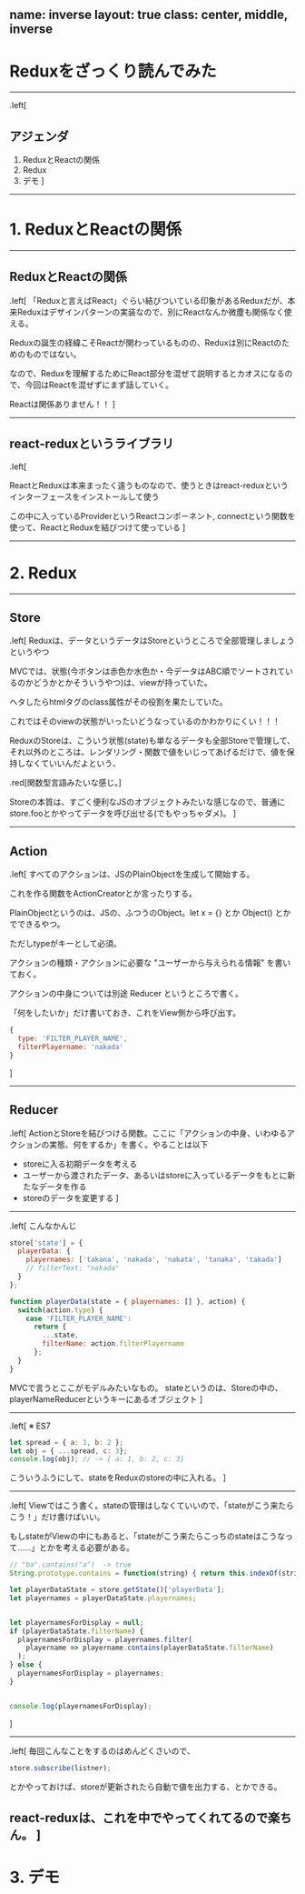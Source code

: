 name: inverse
layout: true
class: center, middle, inverse
---
# Reduxをざっくり読んでみた
---
.left[
## アジェンダ

1. ReduxとReactの関係
2. Redux
3. デモ
]

---
# 1. ReduxとReactの関係
---
## ReduxとReactの関係
.left[
「Reduxと言えばReact」ぐらい結びついている印象があるReduxだが、本来Reduxはデザインパターンの実装なので、別にReactなんか微塵も関係なく使える。

Reduxの誕生の経緯こそReactが関わっているものの、Reduxは別にReactのためのものではない。

なので、Reduxを理解するためにReact部分を混ぜて説明するとカオスになるので、今回はReactを混ぜずにまず話していく。

Reactは関係ありません！！
]

---
## react-reduxというライブラリ
.left[

ReactとReduxは本来まったく違うものなので、使うときはreact-reduxというインターフェースをインストールして使う

この中に入っているProviderというReactコンポーネント, connectという関数を使って、ReactとReduxを結びつけて使っている
]

---
# 2. Redux
---
## Store

.left[
Reduxは、データというデータはStoreというところで全部管理しましょうというやつ

MVCでは、状態(今ボタンは赤色か水色か・今データはABC順でソートされているのかどうかとかそういうやつ)は、viewが持っていた。

ヘタしたらhtmlタグのclass属性がその役割を果たしていた。

これではそのviewの状態がいったいどうなっているのかわかりにくい！！！

ReduxのStoreは、こういう状態(state)も単なるデータも全部Storeで管理して、それ以外のところは、レンダリング・関数で値をいじってあげるだけで、値を保持しなくていいんだよという、

.red[関数型言語みたいな感じ。]

Storeの本質は、すごく便利なJSのオブジェクトみたいな感じなので、普通にstore.fooとかやってデータを呼び出せる(でもやっちゃダメ)。
]

---
## Action

.left[
すべてのアクションは、JSのPlainObjectを生成して開始する。

これを作る関数をActionCreatorとか言ったりする。

PlainObjectというのは、JSの、ふつうのObject。let x = {} とか Object() とかでできるやつ。

ただしtypeがキーとして必須。

アクションの種類・アクションに必要な "ユーザーから与えられる情報" を書いておく。

アクションの中身については別途 Reducer というところで書く。

「何をしたいか」だけ書いておき、これをView側から呼び出す。

```javascript
{
  type: 'FILTER_PLAYER_NAME',
  filterPlayername: 'nakada'
}
```
]

---
## Reducer
.left[
ActionとStoreを結びつける関数。ここに「アクションの中身、いわゆるアクションの実態、何をするか」を書く。やることは以下

- storeに入る初期データを考える
- ユーザーから渡されたデータ、あるいはstoreに入っているデータをもとに新たなデータを作る
- storeのデータを変更する
]

---

.left[
こんなかんじ
```javascript
store['state'] = {
  playerData: {
    playernames: ['takana', 'nakada', 'nakata', 'tanaka', 'takada']
    // filterText: "nakada"
  }
};
```
```javascript
function playerData(state = { playernames: [] }, action) {
  switch(action.type) {
    case 'FILTER_PLAYER_NAME':
      return {
        ...state,
        filterName: action.filterPlayername
      };
  }
}
```
MVCで言うとここがモデルみたいなもの。
stateというのは、Storeの中の、playerNameReducerというキーにあるオブジェクト
]

---
.left[
※ ES7
```javascript
let spread = { a: 1, b: 2 };
let obj = { ...spread, c: 3};
console.log(obj); // -> { a: 1, b: 2, c: 3}
```

こういうふうにして、stateをReduxのstoreの中に入れる。
]

---

.left[
Viewではこう書く。stateの管理はしなくていいので、「stateがこう来たらこう！」だけ書けばいい。

もしstateがViewの中にもあると、「stateがこう来たらこっちのstateはこうなって……」とかを考える必要がある。

```javascript
// "ba".contains("a")  -> true
String.prototype.contains = function(string) { return this.indexOf(string) != -1 }

let playerDataState = store.getState()['playerData'];
let playernames = playerDataState.playernames;


let playernamesForDisplay = null;
if (playerDataState.filterName) {
  playernamesForDisplay = playernames.filter(
    playername => playername.contains(playerDataState.filterName)
  );
} else {
  playernamesForDisplay = playernames;
}


console.log(playernamesForDisplay);
```
]

---
.left[
毎回こんなことをするのはめんどくさいので、
```javascript
store.subscribe(listner);
```
とかやっておけば、storeが更新されたら自動で値を出力する、とかできる。

react-reduxは、これを中でやってくれてるので楽ちん。
]
---
# 3. デモ

